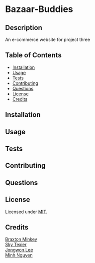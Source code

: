 # Bazaar-Buddies

## Description
An e-commerce website for project three

## Table of Contents

- [Installation](#installation)
- [Usage](#usage)
- [Tests](#tests)
- [Contributing](#contributing)
- [Questions](#questions)
- [License](#license)
- [Credits](#credits)

## Installation

## Usage

## Tests

## Contributing

## Questions

## License
Licensed under [MIT](https://opensource.org/licenses/MIT).

## Credits
[Braxton Minkey](https://github.com/BrackyM)<br>
[Sky Texier](https://github.com/skytexier)<br>
[Jongwon Lee](https://github.com/JongwonLee123)<br>
[Minh Nguyen](hhtps://github.com/)<br>